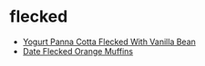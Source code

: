 # flecked

 * [Yogurt Panna Cotta Flecked With Vanilla Bean](../../index/y/yogurt-panna-cotta-flecked-with-vanilla-bean.json)
 * [Date Flecked Orange Muffins](../../index/d/date-flecked-orange-muffins.json)
